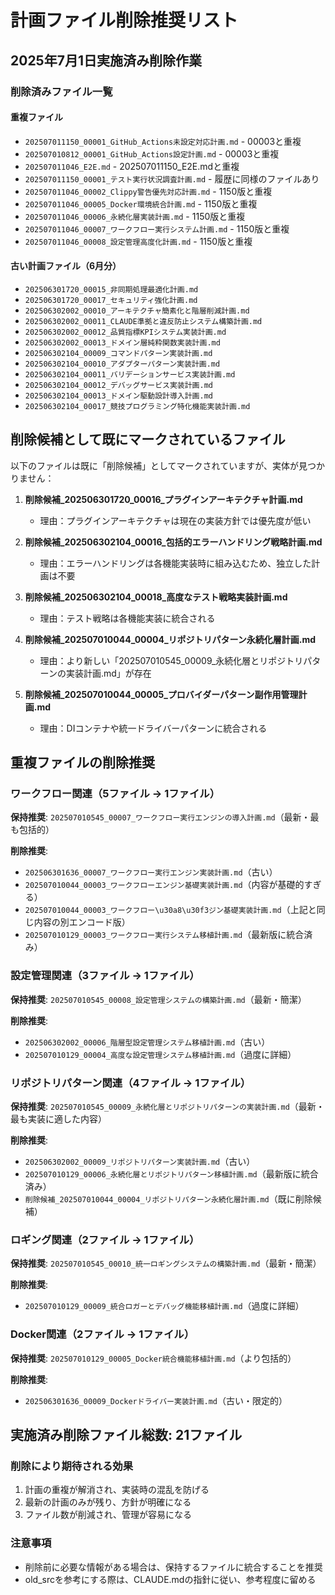 # 計画ファイル削除推奨リスト

## 2025年7月1日実施済み削除作業

### 削除済みファイル一覧

#### 重複ファイル
- `202507011150_00001_GitHub_Actions未設定対応計画.md` - 00003と重複
- `202507010812_00001_GitHub_Actions設定計画.md` - 00003と重複
- `202507011046_E2E.md` - 202507011150_E2E.mdと重複
- `202507011150_00001_テスト実行状況調査計画.md` - 履歴に同様のファイルあり
- `202507011046_00002_Clippy警告優先対応計画.md` - 1150版と重複
- `202507011046_00005_Docker環境統合計画.md` - 1150版と重複
- `202507011046_00006_永続化層実装計画.md` - 1150版と重複
- `202507011046_00007_ワークフロー実行システム計画.md` - 1150版と重複
- `202507011046_00008_設定管理高度化計画.md` - 1150版と重複

#### 古い計画ファイル（6月分）
- `202506301720_00015_非同期処理最適化計画.md`
- `202506301720_00017_セキュリティ強化計画.md`
- `202506302002_00010_アーキテクチャ簡素化と階層削減計画.md`
- `202506302002_00011_CLAUDE準拠と違反防止システム構築計画.md`
- `202506302002_00012_品質指標KPIシステム実装計画.md`
- `202506302002_00013_ドメイン層純粋関数実装計画.md`
- `202506302104_00009_コマンドパターン実装計画.md`
- `202506302104_00010_アダプターパターン実装計画.md`
- `202506302104_00011_バリデーションサービス実装計画.md`
- `202506302104_00012_デバッグサービス実装計画.md`
- `202506302104_00013_ドメイン駆動設計導入計画.md`
- `202506302104_00017_競技プログラミング特化機能実装計画.md`

## 削除候補として既にマークされているファイル
以下のファイルは既に「削除候補」としてマークされていますが、実体が見つかりません：

1. **削除候補_202506301720_00016_プラグインアーキテクチャ計画.md**
   - 理由：プラグインアーキテクチャは現在の実装方針では優先度が低い

2. **削除候補_202506302104_00016_包括的エラーハンドリング戦略計画.md**
   - 理由：エラーハンドリングは各機能実装時に組み込むため、独立した計画は不要

3. **削除候補_202506302104_00018_高度なテスト戦略実装計画.md**
   - 理由：テスト戦略は各機能実装に統合される

4. **削除候補_202507010044_00004_リポジトリパターン永続化層計画.md**
   - 理由：より新しい「202507010545_00009_永続化層とリポジトリパターンの実装計画.md」が存在

5. **削除候補_202507010044_00005_プロバイダーパターン副作用管理計画.md**
   - 理由：DIコンテナや統一ドライバーパターンに統合される

## 重複ファイルの削除推奨

### ワークフロー関連（5ファイル → 1ファイル）
**保持推奨**: `202507010545_00007_ワークフロー実行エンジンの導入計画.md`（最新・最も包括的）

**削除推奨**:
- `202506301636_00007_ワークフロー実行エンジン実装計画.md`（古い）
- `202507010044_00003_ワークフローエンジン基礎実装計画.md`（内容が基礎的すぎる）
- `202507010044_00003_ワークフロー\u30a8\u30f3ジン基礎実装計画.md`（上記と同じ内容の別エンコード版）
- `202507010129_00003_ワークフロー実行システム移植計画.md`（最新版に統合済み）

### 設定管理関連（3ファイル → 1ファイル）
**保持推奨**: `202507010545_00008_設定管理システムの構築計画.md`（最新・簡潔）

**削除推奨**:
- `202506302002_00006_階層型設定管理システム移植計画.md`（古い）
- `202507010129_00004_高度な設定管理システム移植計画.md`（過度に詳細）

### リポジトリパターン関連（4ファイル → 1ファイル）
**保持推奨**: `202507010545_00009_永続化層とリポジトリパターンの実装計画.md`（最新・最も実装に適した内容）

**削除推奨**:
- `202506302002_00009_リポジトリパターン実装計画.md`（古い）
- `202507010129_00006_永続化層とリポジトリパターン移植計画.md`（最新版に統合済み）
- `削除候補_202507010044_00004_リポジトリパターン永続化層計画.md`（既に削除候補）

### ロギング関連（2ファイル → 1ファイル）
**保持推奨**: `202507010545_00010_統一ロギングシステムの構築計画.md`（最新・簡潔）

**削除推奨**:
- `202507010129_00009_統合ロガーとデバッグ機能移植計画.md`（過度に詳細）

### Docker関連（2ファイル → 1ファイル）
**保持推奨**: `202507010129_00005_Docker統合機能移植計画.md`（より包括的）

**削除推奨**:
- `202506301636_00009_Dockerドライバー実装計画.md`（古い・限定的）

## 実施済み削除ファイル総数: 21ファイル

### 削除により期待される効果
1. 計画の重複が解消され、実装時の混乱を防げる
2. 最新の計画のみが残り、方針が明確になる
3. ファイル数が削減され、管理が容易になる

### 注意事項
- 削除前に必要な情報がある場合は、保持するファイルに統合することを推奨
- old_srcを参考にする際は、CLAUDE.mdの指針に従い、参考程度に留める